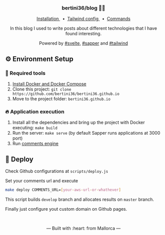 <h3 align="center">
    bertini36/blog 👩‍💻
</h3>
<p align="center">
  <a href="#-environment-setup" target="_blank">
    Installation
  </a>&nbsp;&nbsp;•&nbsp;
  <a href="tailwind.config.js" target="_blank">
    Tailwind config
  </a>&nbsp;&nbsp;•&nbsp;
  <a href="https://github.com/bertini36/comments-engine/blob/master/Makefile" target="_blank">
    Commands
  </a>
</p>
<p align="center">
In this blog I used to write posts about different technologies that I have
found interesting.
</p>
<p align="center">
Powered by <a href="https://github.com/sveltejs/svelte">#svelte</a>,
 <a href="https://github.com/sveltejs/sapper">#sapper</a> and
 <a href="https://github.com/tailwindcss/tailwindcss">#tailwind</a>
</p>

## ⚙️ Environment Setup

### 🐳 Required tools

1. [Install Docker and Docker Compose](https://www.docker.com/get-started)
2. Clone this project: `git clone https://github.com/bertini36/bertini36.github.io`
3. Move to the project folder: `bertini36.github.io`

### 🔥 Application execution

1. Install all the dependencies and bring up the project with Docker executing: `make build`
2. Run the server: `make serve` (by default Sapper runs applications at 3000 port)
3. Run [comments engine](https://github.com/bertini36/comments-engine)

## 🚀 Deploy

Check Github configurations at `scripts/deploy.js`

Set your comments url and execute
```bash
make deploy COMMENTS_URL=[your-aws-url-or-whathever]
```
This script builds `develop` branch and allocates results on `master` branch.

Finally just configure yout custom domain on Github pages.

<br />
<p align="center">&mdash; Built with :heart: from Mallorca &mdash;</p>
